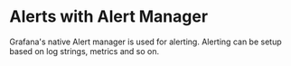 # Alerts with Alert Manager

Grafana's native Alert manager is used for alerting. Alerting can be setup based on log strings, metrics and so on.

